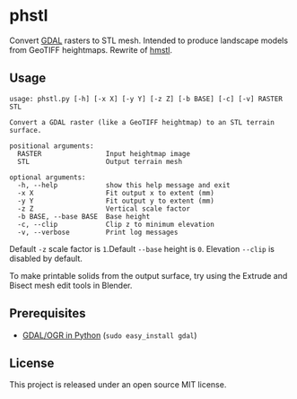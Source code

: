 # phstl

Convert [GDAL](http://www.gdal.org/) rasters to STL mesh. Intended to produce landscape models from GeoTIFF heightmaps. Rewrite of [hmstl](https://github.com/anoved/hmstl).

## Usage

    usage: phstl.py [-h] [-x X] [-y Y] [-z Z] [-b BASE] [-c] [-v] RASTER STL
    
    Convert a GDAL raster (like a GeoTIFF heightmap) to an STL terrain surface.
    
    positional arguments:
      RASTER                Input heightmap image
      STL                   Output terrain mesh
    
    optional arguments:
      -h, --help            show this help message and exit
      -x X                  Fit output x to extent (mm)
      -y Y                  Fit output y to extent (mm)
      -z Z                  Vertical scale factor
      -b BASE, --base BASE  Base height
      -c, --clip            Clip z to minimum elevation
      -v, --verbose         Print log messages

Default `-z` scale factor is `1`.Default `--base` height is `0`. Elevation `--clip` is disabled by default.

To make printable solids from the output surface, try using the Extrude and Bisect mesh edit tools in Blender.

## Prerequisites

- [GDAL/OGR in Python](http://trac.osgeo.org/gdal/wiki/GdalOgrInPython) (`sudo easy_install gdal`)

## License

This project is released under an open source MIT license.
